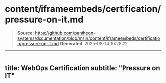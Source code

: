 # content/iframeembeds/certification/pressure-on-it.md

> **Source**: https://github.com/pantheon-systems/documentation/blob/main/content/iframeembeds/certification/pressure-on-it.md
> **Generated**: 2025-08-14 10:28:22

---

---
title: WebOps Certification
subtitle: "Pressure on IT"
---

<Partial file="certification-guide/pressure-on-it.md" />
